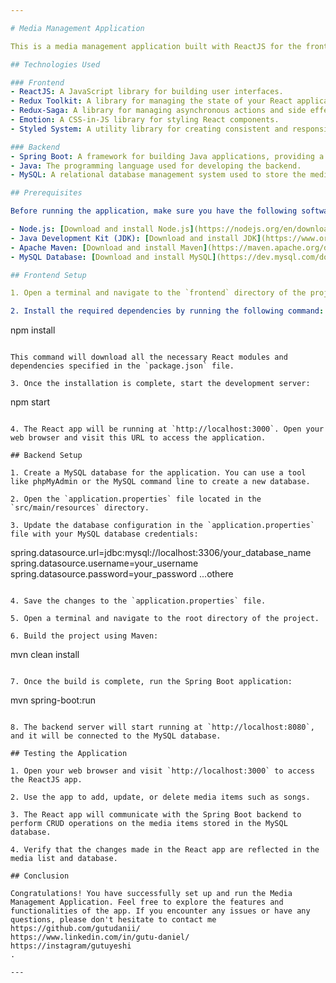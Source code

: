 ```yaml
---

# Media Management Application

This is a media management application built with ReactJS for the frontend and Spring Boot for the backend. It allows users to manage and interact with media items such as songs.

## Technologies Used

### Frontend
- ReactJS: A JavaScript library for building user interfaces.
- Redux Toolkit: A library for managing the state of your React application.
- Redux-Saga: A library for managing asynchronous actions and side effects in Redux.
- Emotion: A CSS-in-JS library for styling React components.
- Styled System: A utility library for creating consistent and responsive styled components.

### Backend
- Spring Boot: A framework for building Java applications, providing a streamlined development experience.
- Java: The programming language used for developing the backend.
- MySQL: A relational database management system used to store the media items.

## Prerequisites

Before running the application, make sure you have the following software installed on your machine:

- Node.js: [Download and install Node.js](https://nodejs.org/en/download/)
- Java Development Kit (JDK): [Download and install JDK](https://www.oracle.com/java/technologies/javase-jdk11-downloads.html)
- Apache Maven: [Download and install Maven](https://maven.apache.org/download.cgi)
- MySQL Database: [Download and install MySQL](https://dev.mysql.com/downloads/installer/)

## Frontend Setup

1. Open a terminal and navigate to the `frontend` directory of the project.

2. Install the required dependencies by running the following command:
   ```
   npm install
   ```

   This command will download all the necessary React modules and dependencies specified in the `package.json` file.

3. Once the installation is complete, start the development server:
   ```
   npm start
   ```

4. The React app will be running at `http://localhost:3000`. Open your web browser and visit this URL to access the application.

## Backend Setup

1. Create a MySQL database for the application. You can use a tool like phpMyAdmin or the MySQL command line to create a new database.

2. Open the `application.properties` file located in the `src/main/resources` directory.

3. Update the database configuration in the `application.properties` file with your MySQL database credentials:
   ```
   spring.datasource.url=jdbc:mysql://localhost:3306/your_database_name
   spring.datasource.username=your_username
   spring.datasource.password=your_password
   ...othere
   ```

4. Save the changes to the `application.properties` file.

5. Open a terminal and navigate to the root directory of the project.

6. Build the project using Maven:
   ```
   mvn clean install
   ```

7. Once the build is complete, run the Spring Boot application:
   ```
   mvn spring-boot:run
   ```

8. The backend server will start running at `http://localhost:8080`, and it will be connected to the MySQL database.

## Testing the Application

1. Open your web browser and visit `http://localhost:3000` to access the ReactJS app.

2. Use the app to add, update, or delete media items such as songs.

3. The React app will communicate with the Spring Boot backend to perform CRUD operations on the media items stored in the MySQL database.

4. Verify that the changes made in the React app are reflected in the media list and database.

## Conclusion

Congratulations! You have successfully set up and run the Media Management Application. Feel free to explore the features and functionalities of the app. If you encounter any issues or have any questions, please don't hesitate to contact me
https://github.com/gutudanii/
https://www.linkedin.com/in/gutu-daniel/
https://instagram/gutuyeshi
.

---
```

